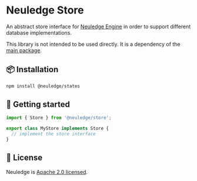 # Neuledge Store

An abstract store interface for [Neuledge Engine](https://neuledge.com) in order to support different database implementations.

This library is not intended to be used directly. It is a dependency of the [main package](https://www.npmjs.com/package/@neuledge/engine).

## 📦 Installation

```bash
npm install @neuledge/states
```

## 🚀 Getting started

```ts
import { Store } from '@neuledge/store';

export class MyStore implements Store {
  // implement the store interface
}
```

## 📄 License

Neuledge is [Apache 2.0 licensed](https://github.com/neuledge/engine-js/blob/main/LICENSE).
